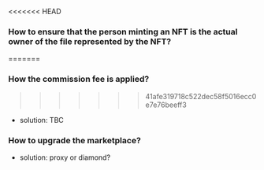 <<<<<<< HEAD
### How to ensure that the person minting an NFT is the actual owner of the file represented by the NFT?
=======
### How the commission fee is applied?
>>>>>>> 41afe319718c522dec58f5016ecc0e7e76beeff3

- solution: TBC

### How to upgrade the marketplace?

- solution: proxy or diamond?